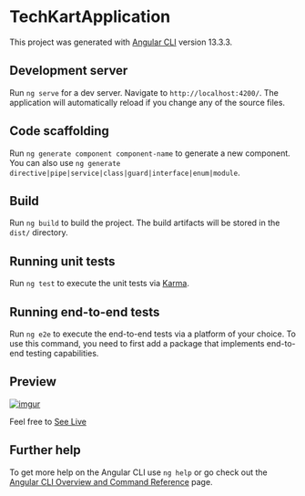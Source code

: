 # TechKartApplication

This project was generated with [Angular CLI](https://github.com/angular/angular-cli) version 13.3.3.

## Development server

Run `ng serve` for a dev server. Navigate to `http://localhost:4200/`. The application will automatically reload if you change any of the source files.

## Code scaffolding

Run `ng generate component component-name` to generate a new component. You can also use `ng generate directive|pipe|service|class|guard|interface|enum|module`.

## Build

Run `ng build` to build the project. The build artifacts will be stored in the `dist/` directory.

## Running unit tests

Run `ng test` to execute the unit tests via [Karma](https://karma-runner.github.io).

## Running end-to-end tests

Run `ng e2e` to execute the end-to-end tests via a platform of your choice. To use this command, you need to first add a package that implements end-to-end testing capabilities.

## Preview

[![imgur](https://res.cloudinary.com/dbnvekn33/image/upload/v1678169275/Techkart-Preview_Gif_1_vnjp3y.gif)](https://techkartapp.azurewebsites.net/)

 Feel free to [See Live](https://techkartapp.azurewebsites.net/)
 
## Further help

To get more help on the Angular CLI use `ng help` or go check out the [Angular CLI Overview and Command Reference](https://angular.io/cli) page.
